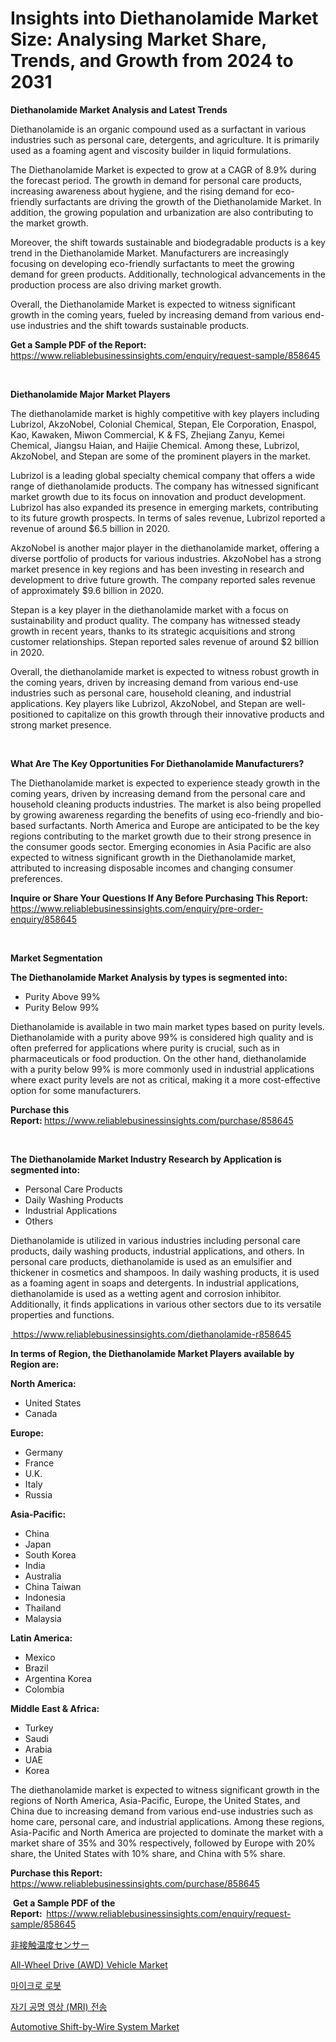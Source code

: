 <p><h1>Insights into Diethanolamide Market Size: Analysing Market Share, Trends, and Growth from 2024 to 2031</h1></p><p><strong>Diethanolamide Market Analysis and Latest Trends</strong></p>
<p><p>Diethanolamide is an organic compound used as a surfactant in various industries such as personal care, detergents, and agriculture. It is primarily used as a foaming agent and viscosity builder in liquid formulations.</p><p>The Diethanolamide Market is expected to grow at a CAGR of 8.9% during the forecast period. The growth in demand for personal care products, increasing awareness about hygiene, and the rising demand for eco-friendly surfactants are driving the growth of the Diethanolamide Market. In addition, the growing population and urbanization are also contributing to the market growth.</p><p>Moreover, the shift towards sustainable and biodegradable products is a key trend in the Diethanolamide Market. Manufacturers are increasingly focusing on developing eco-friendly surfactants to meet the growing demand for green products. Additionally, technological advancements in the production process are also driving market growth.</p><p>Overall, the Diethanolamide Market is expected to witness significant growth in the coming years, fueled by increasing demand from various end-use industries and the shift towards sustainable products.</p></p>
<p><strong>Get a Sample PDF of the Report:&nbsp;</strong> <a href="https://www.reliablebusinessinsights.com/enquiry/request-sample/858645">https://www.reliablebusinessinsights.com/enquiry/request-sample/858645</a></p>
<p>&nbsp;</p>
<p><strong>Diethanolamide Major Market Players</strong></p>
<p><p>The diethanolamide market is highly competitive with key players including Lubrizol, AkzoNobel, Colonial Chemical, Stepan, Ele Corporation, Enaspol, Kao, Kawaken, Miwon Commercial, K & FS, Zhejiang Zanyu, Kemei Chemical, Jiangsu Haian, and Haijie Chemical. Among these, Lubrizol, AkzoNobel, and Stepan are some of the prominent players in the market.</p><p>Lubrizol is a leading global specialty chemical company that offers a wide range of diethanolamide products. The company has witnessed significant market growth due to its focus on innovation and product development. Lubrizol has also expanded its presence in emerging markets, contributing to its future growth prospects. In terms of sales revenue, Lubrizol reported a revenue of around $6.5 billion in 2020.</p><p>AkzoNobel is another major player in the diethanolamide market, offering a diverse portfolio of products for various industries. AkzoNobel has a strong market presence in key regions and has been investing in research and development to drive future growth. The company reported sales revenue of approximately $9.6 billion in 2020.</p><p>Stepan is a key player in the diethanolamide market with a focus on sustainability and product quality. The company has witnessed steady growth in recent years, thanks to its strategic acquisitions and strong customer relationships. Stepan reported sales revenue of around $2 billion in 2020.</p><p>Overall, the diethanolamide market is expected to witness robust growth in the coming years, driven by increasing demand from various end-use industries such as personal care, household cleaning, and industrial applications. Key players like Lubrizol, AkzoNobel, and Stepan are well-positioned to capitalize on this growth through their innovative products and strong market presence.</p></p>
<p>&nbsp;</p>
<p><strong>What Are The Key Opportunities For Diethanolamide Manufacturers?</strong></p>
<p><p>The Diethanolamide market is expected to experience steady growth in the coming years, driven by increasing demand from the personal care and household cleaning products industries. The market is also being propelled by growing awareness regarding the benefits of using eco-friendly and bio-based surfactants. North America and Europe are anticipated to be the key regions contributing to the market growth due to their strong presence in the consumer goods sector. Emerging economies in Asia Pacific are also expected to witness significant growth in the Diethanolamide market, attributed to increasing disposable incomes and changing consumer preferences.</p></p>
<p><strong>Inquire or Share Your Questions If Any Before Purchasing This Report:</strong> <a href="https://www.reliablebusinessinsights.com/enquiry/pre-order-enquiry/858645">https://www.reliablebusinessinsights.com/enquiry/pre-order-enquiry/858645</a></p>
<p>&nbsp;</p>
<p><strong>Market Segmentation</strong></p>
<p><strong>The Diethanolamide Market Analysis by types is segmented into:</strong></p>
<p><ul><li>Purity Above 99%</li><li>Purity Below 99%</li></ul></p>
<p><p>Diethanolamide is available in two main market types based on purity levels. Diethanolamide with a purity above 99% is considered high quality and is often preferred for applications where purity is crucial, such as in pharmaceuticals or food production. On the other hand, diethanolamide with a purity below 99% is more commonly used in industrial applications where exact purity levels are not as critical, making it a more cost-effective option for some manufacturers.</p></p>
<p><strong>Purchase this Report:&nbsp;</strong><a href="https://www.reliablebusinessinsights.com/purchase/858645">https://www.reliablebusinessinsights.com/purchase/858645</a></p>
<p>&nbsp;</p>
<p><strong>The Diethanolamide Market Industry Research by Application is segmented into:</strong></p>
<p><ul><li>Personal Care Products</li><li>Daily Washing Products</li><li>Industrial Applications</li><li>Others</li></ul></p>
<p><p>Diethanolamide is utilized in various industries including personal care products, daily washing products, industrial applications, and others. In personal care products, diethanolamide is used as an emulsifier and thickener in cosmetics and shampoos. In daily washing products, it is used as a foaming agent in soaps and detergents. In industrial applications, diethanolamide is used as a wetting agent and corrosion inhibitor. Additionally, it finds applications in various other sectors due to its versatile properties and functions.</p></p>
<p><a href="https://www.reliablebusinessinsights.com/diethanolamide-r858645">&nbsp;https://www.reliablebusinessinsights.com/diethanolamide-r858645</a></p>
<p><strong>In terms of Region, the Diethanolamide Market Players available by Region are:</strong></p>
<p>
    <p> <strong> North America: </strong>
        <ul>
            <li>United States</li>
            <li>Canada</li>
        </ul>
        </p> 
    <p> <strong> Europe: </strong>
        <ul>
            <li>Germany</li>
            <li>France</li>
            <li>U.K.</li>
            <li>Italy</li>
            <li>Russia</li>
        </ul>
        </p> 
    <p> <strong> Asia-Pacific: </strong>
        <ul>
            <li>China</li>
            <li>Japan</li>
            <li>South Korea</li>
            <li>India</li>
            <li>Australia</li>
            <li>China Taiwan</li>
            <li>Indonesia</li>
            <li>Thailand</li>
            <li>Malaysia</li>
        </ul>
        </p> 
    <p> <strong> Latin America: </strong>
        <ul>
            <li>Mexico</li>
            <li>Brazil</li>
            <li>Argentina Korea</li>
            <li>Colombia</li>
        </ul>
        </p> 
    <p> <strong> Middle East & Africa: </strong>
        <ul>
            <li>Turkey</li>
            <li>Saudi</li>
            <li>Arabia</li>
            <li>UAE</li>
            <li>Korea</li>
        </ul>
    </p>
    </p>
<p><p>The diethanolamide market is expected to witness significant growth in the regions of North America, Asia-Pacific, Europe, the United States, and China due to increasing demand from various end-use industries such as home care, personal care, and industrial applications. Among these regions, Asia-Pacific and North America are projected to dominate the market with a market share of 35% and 30% respectively, followed by Europe with 20% share, the United States with 10% share, and China with 5% share.</p></p>
<p><strong>Purchase this Report: </strong><a href="https://www.reliablebusinessinsights.com/purchase/858645">https://www.reliablebusinessinsights.com/purchase/858645</a></p>
<p>&nbsp;<strong>Get a Sample PDF of the Report:&nbsp;&nbsp;</strong><a href="https://www.reliablebusinessinsights.com/enquiry/request-sample/858645">https://www.reliablebusinessinsights.com/enquiry/request-sample/858645</a></p>
<p><strong></strong></p>
<p><p><a href="https://github.com/LizaHeller2023/Market-Research-Report-List-1/blob/main/9773846129871.md">非接触温度センサー</a></p><p><a href="https://github.com/PeterParrish5/Market-Research-Report-List-5/blob/main/all-wheel-drive-awd-vehicle-market.md">All-Wheel Drive (AWD) Vehicle Market</a></p><p><a href="https://github.com/ThomasElmes2022/Market-Research-Report-List-1/blob/main/7517975117639.md">마이크로 로봇</a></p><p><a href="https://github.com/risastia4/Market-Research-Report-List-1/blob/main/8364107117638.md">자기 공명 영상 (MRI) 전송</a></p><p><a href="https://github.com/jhcraigie/Market-Research-Report-List-3/blob/main/automotive-shift-by-wire-system-market.md">Automotive Shift-by-Wire System Market</a></p></p>